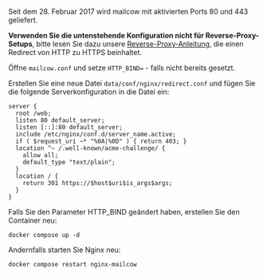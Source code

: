 Seit dem 28. Februar 2017 wird mailcow mit aktivierten Ports 80 und 443 geliefert.

**Verwenden Sie die untenstehende Konfiguration nicht für Reverse-Proxy-Setups**, bitte lesen Sie dazu unsere [Reverse-Proxy-Anleitung](../post_installation/firststeps-rp.md), die einen Redirect von HTTP zu HTTPS beinhaltet.

Öffne `mailcow.conf` und setze `HTTP_BIND=` - falls nicht bereits gesetzt.

Erstellen Sie eine neue Datei `data/conf/nginx/redirect.conf` und fügen Sie die folgende Serverkonfiguration in die Datei ein:

```
server {
  root /web;
  listen 80 default_server;
  listen [::]:80 default_server;
  include /etc/nginx/conf.d/server_name.active;
  if ( $request_uri ~* "%0A|%0D" ) { return 403; }
  location ^~ /.well-known/acme-challenge/ {
    allow all;
    default_type "text/plain";
  }
  location / {
    return 301 https://$host$uri$is_args$args;
  }
}
```

Falls Sie den Parameter HTTP_BIND geändert haben, erstellen Sie den Container neu:

```
docker compose up -d
```

Andernfalls starten Sie Nginx neu:

```
docker compose restart nginx-mailcow
```